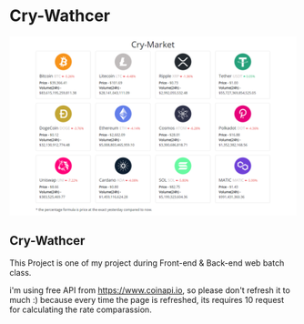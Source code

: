 # Cry-Wathcer

<img src="/images/1.png" title="Screenshot 1"/>

## Cry-Wathcer

This Project is one of my project during Front-end & Back-end web batch class.

i'm using free API from https://www.coinapi.io, so please don't refresh it to much :) because every time the page is refreshed, its requires 10 request for calculating the rate comparassion.
